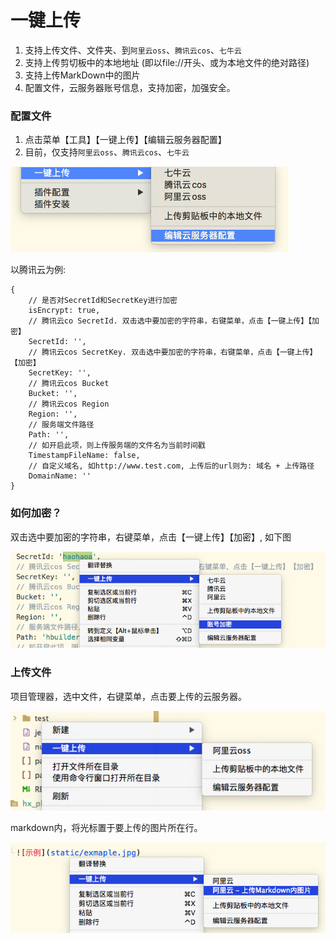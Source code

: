 # 一键上传

1. 支持上传文件、文件夹、到`阿里云oss`、`腾讯云cos`、`七牛云`
2. 支持上传剪切板中的本地地址 (即以file://开头、或为本地文件的绝对路径)
3. 支持上传MarkDown中的图片
4. 配置文件，云服务器账号信息，支持加密，加强安全。

### 配置文件

1. 点击菜单【工具】【一键上传】【编辑云服务器配置】
2. 目前，仅支持`阿里云oss`、`腾讯云cos`、`七牛云`

![](static/images/编辑配置.png)

以腾讯云为例:
```
{
    // 是否对SecretId和SecretKey进行加密
    isEncrypt: true,
    // 腾讯云co SecretId. 双击选中要加密的字符串，右键菜单，点击【一键上传】【加密】
    SecretId: '',
    // 腾讯云cos SecretKey. 双击选中要加密的字符串，右键菜单，点击【一键上传】【加密】
    SecretKey: '',
    // 腾讯云cos Bucket
    Bucket: '',
    // 腾讯云cos Region
    Region: '',
    // 服务端文件路径
    Path: '',
    // 如开启此项，则上传服务端的文件名为当前时间戳
    TimestampFileName: false,
    // 自定义域名, 如http://www.test.com, 上传后的url则为: 域名 + 上传路径
    DomainName: ''
}
```

### 如何加密？

双击选中要加密的字符串，右键菜单，点击【一键上传】【加密】, 如下图

![](static/images/加密.png)

### 上传文件

项目管理器，选中文件，右键菜单，点击要上传的云服务器。

![](static/images/上传图片2.png)

markdown内，将光标置于要上传的图片所在行。

![](static/images/上传图片1.png)
